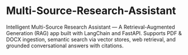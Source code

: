 # Multi-Source-Research-Assistant
Intelligent Multi-Source Research Assistant — A Retrieval-Augmented Generation (RAG) app built with LangChain and FastAPI. Supports PDF &amp; DOCX ingestion, semantic search via vector stores, web retrieval, and grounded conversational answers with citations.
